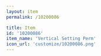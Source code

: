 ```yaml
---
layout: item
permalink: /10200086

title: Item
id: '10200086'
item_name: 'Vertical Setting Perm'
icon_url: 'customize/10200086.png'
---
```

